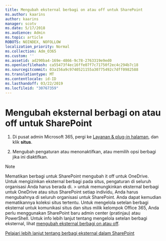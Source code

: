 ```yaml
---
title: Mengubah eksternal berbagi on atau off untuk SharePoint
ms.author: kaarins
author: kaarins
manager: scotv
ms.date: 5/17/2018
ms.audience: Admin
ms.topic: article
ROBOTS: NOINDEX, NOFOLLOW
localization_priority: Normal
ms.collection: Adm_O365
ms.custom: ''
ms.assetid: ad290ba4-169e-4866-9c78-2763319e9ed0
ms.openlocfilehash: ca55473f4ec16ffe07f7c71750f2ec4c294b7c18
ms.sourcegitcommit: 03a156a9c9740521155a30775492c7dff0982588
ms.translationtype: MT
ms.contentlocale: id-ID
ms.lasthandoff: 03/22/2019
ms.locfileid: "30767359"
---
```

# <a name="turn-external-sharing-on-or-off-for-sharepoint"></a>Mengubah eksternal berbagi on atau off untuk SharePoint

1. Di pusat admin Microsoft 365, pergi ke [Layanan &amp; plug-in halaman](https://portal.office.com/adminportal/home#/Settings/ServicesAndAddIns), dan klik **situs**.
    
2. Mengubah pengaturan atau menonaktifkan, atau memilih opsi berbagi jika ini diaktifkan.
    
> [!NOTE]
> Mematikan berbagi untuk SharePoint mengubah it off untuk OneDrive. Untuk mengizinkan eksternal berbagi pada situs, pengaturan di seluruh organisasi Anda harus berada di. > untuk memungkinkan eksternal berbagi untuk OneDrive atau situs SharePoint setiap individu, Anda harus mengubahnya di seluruh organisasi untuk SharePoint. Anda dapat kemudian mematikannya koleksi situs tertentu. Untuk mengelola setelan berbagi eksternal untuk komunikasi situs dan situs milik kelompok Office 365, Anda perlu menggunakan SharePoint baru admin center (pratinjau) atau PowerShell. Untuk info lebih lanjut tentang mengelola setelan berbagi eksternal, lihat [mengubah eksternal berbagi on atau off](https://go.microsoft.com/fwlink/?linkid=866426). 
  
[Pelajari lebih lanjut tentang berbagi eksternal dalam SharePoint](https://go.microsoft.com/fwlink/?linkid=734908)
  

